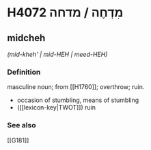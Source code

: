 # H4072 מִדְחֶה / מדחה

## midcheh

_(mid-kheh' | mid-HEH | meed-HEH)_

### Definition

masculine noun; from [[H1760]]; overthrow; ruin.

- occasion of stumbling, means of stumbling
- ([[lexicon-key|TWOT]]) ruin
### See also

[[G181]]

